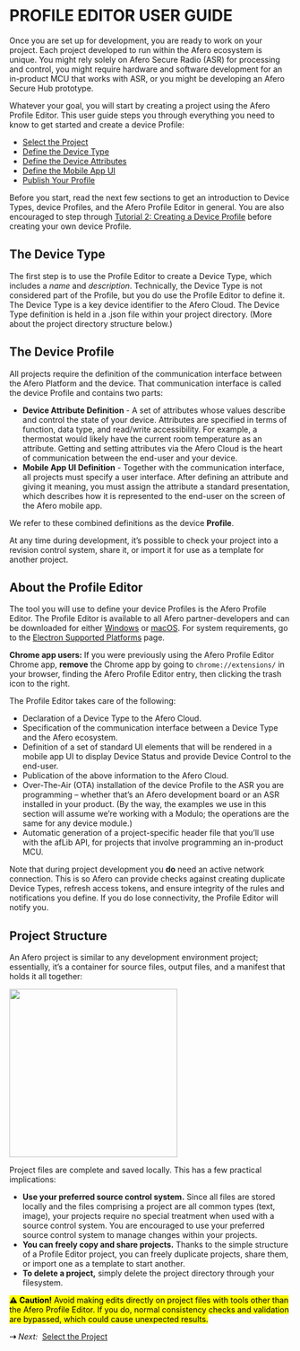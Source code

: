 # PROFILE EDITOR USER GUIDE

Once you are set up for development, you are ready to work on your project. Each project developed to run within the Afero ecosystem is unique. You might rely solely on Afero Secure Radio (ASR) for processing and control, you might require hardware and software development for an in-product MCU that works with ASR, or you might be developing an Afero Secure Hub prototype.

Whatever your goal, you will start by creating a project using the Afero Profile Editor. This user guide steps you through everything you need to know to get started and create a device Profile:

- [Select the Project](../SelectProject)
- [Define the Device Type](../DeviceType)
- [Define the Device Attributes](../AttrDef)
- [Define the Mobile App UI](../AppUIDef)
- [Publish Your Profile](../Publish)

Before you start, read the next few sections to get an introduction to Device Types, device Profiles, and the Afero Profile Editor in general. You are also encouraged to step through [Tutorial 2: Creating a Device Profile](../Lesson2) before creating your own device Profile.

## The Device Type

The first step is to use the Profile Editor to create a Device Type, which includes a *name* and *description*. Technically, the Device Type is not considered part of the Profile, but you do use the Profile Editor to define it. The Device Type is a key device identifier to the Afero Cloud. The Device Type definition is held in a .json file within your project directory. (More about the project directory structure below.)

## The Device Profile

All projects require the definition of the communication interface between the Afero Platform and the device. That communication interface is called the device Profile and contains two parts:

- **Device Attribute Definition** - A set of attributes whose values describe and control the state of your device. Attributes are specified in terms of function, data type, and read/write accessibility. For example, a thermostat would likely have the current room temperature as an attribute. Getting and setting attributes via the Afero Cloud is the heart of communication between the end-user and your device.
- **Mobile App UI Definition** - Together with the communication interface, all projects must specify a user interface. After defining an attribute and giving it meaning, you must assign the attribute a standard presentation, which describes how it is represented to the end-user on the screen of the Afero mobile app.

We refer to these combined definitions as the device **Profile**.

At any time during development, it’s possible to check your project into a revision control system, share it, or import it for use as a template for another project.

## About the Profile Editor

The tool you will use to define your device Profiles is the Afero Profile Editor. The Profile Editor is available to all Afero partner-developers and can be downloaded for either [Windows](http://cdn.afero.io/latest-ape/win) or [macOS](http://cdn.afero.io/latest-ape/mac). For system requirements, go to the [Electron Supported Platforms](https://www.electronjs.org/docs/tutorial/support) page.

**Chrome app users:** If you were previously using the Afero Profile Editor Chrome app, **remove** the Chrome app by going to `chrome://extensions/` in your browser, finding the Afero Profile Editor entry, then clicking the trash icon to the right.

The Profile Editor takes care of the following:

- Declaration of a Device Type to the Afero Cloud.
- Specification of the communication interface between a Device Type and the Afero ecosystem.
- Definition of a set of standard UI elements that will be rendered in a mobile app UI to display Device Status and provide Device Control to the end-user.
- Publication of the above information to the Afero Cloud.
- Over-The-Air (OTA) installation of the device Profile to the ASR you are programming – whether that’s an Afero development board or an ASR installed in your product. (By the way, the examples we use in this section will assume we’re working with a Modulo; the operations are the same for any device module.)
- Automatic generation of a project-specific header file that you’ll use with the afLib API, for projects that involve programming an in-product MCU.

Note that during project development you **do** need an active network connection. This is so Afero can provide checks against creating duplicate Device Types, refresh access tokens, and ensure integrity of the rules and notifications you define. If you do lose connectivity, the Profile Editor will notify you.

## Project Structure

An Afero project is similar to any development environment project; essentially, it’s a container for source files, output files, and a manifest that holds it all together:

<img src="../img/APE-ProjectStructure.png" width="300" style="vertical-align:middle;margin:0px 0px;border:none">

Project files are complete and saved locally. This has a few practical implications:

- **Use your preferred source control system.** Since all files are stored locally and the files comprising a project are all common types (text, image), your projects require no special treatment when used with a source control system. You are encouraged to use your preferred source control system to manage changes within your projects.
- **You can freely copy and share projects.** Thanks to the simple structure of a Profile Editor project, you can freely duplicate projects, share them, or import one as a template to start another.
- **To delete a project,** simply delete the project directory through your filesystem.

<mark>**&#x26A0; Caution!**  Avoid making edits directly on project files with tools other than the Afero Profile Editor. If you do, normal consistency checks and validation are bypassed, which could cause unexpected results.</mark>

<strong>&#8674;</strong> <em>Next:</em>&nbsp;&nbsp;[Select the Project](../SelectProject)